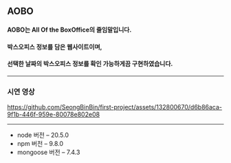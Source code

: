 ﻿## AOBO

#### AOBO는 All Of the BoxOffice의 줄임말입니다.

#### 박스오피스 정보를 담은 웹사이트이며,

#### 선택한 날짜의 박스오피스 정보를 확인 가능하게끔 구현하였습니다.


----

### 시연 영상

https://github.com/SeongBinBin/first-project/assets/132800670/d6b86aca-9f1b-446f-959e-80078e802e08

----

* node 버전 – 20.5.0
* npm 버전 – 9.8.0
* mongoose 버전 – 7.4.3

